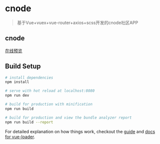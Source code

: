 # cnode

> 基于Vue+vuex+vue-router+axios+scss开发的cnode社区APP

## cnode

[在线预览](https://biggerhacker.github.io/doc/vue-Cnode) 

## Build Setup

``` bash
# install dependencies
npm install

# serve with hot reload at localhost:8080
npm run dev

# build for production with minification
npm run build

# build for production and view the bundle analyzer report
npm run build --report
```

For detailed explanation on how things work, checkout the [guide](http://vuejs-templates.github.io/webpack/) and [docs for vue-loader](http://vuejs.github.io/vue-loader).
